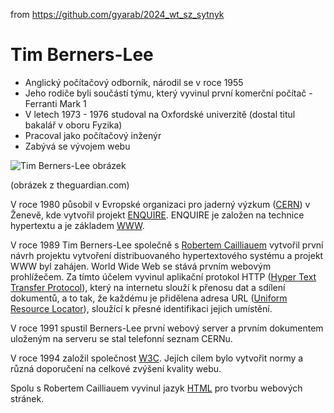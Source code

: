 from <https://github.com/gyarab/2024_wt_sz_sytnyk>

# Tim Berners-Lee 
- Anglický počítačový odborník, národil se v roce 1955
- Jeho rodiče byli součástí týmu, který vyvinul první komerční počítač - Ferranti Mark 1
- V letech 1973 - 1976 studoval na Oxfordské univerzitě (dostal titul bakalář v oboru Fyzika)
- Pracoval jako počítačový inženýr
- Zabývá se vývojem webu

![Tim Berners-Lee obrázek](https://i.guim.co.uk/img/media/a963fde3d11ae01cb8eaf84b516ee53446406397/809_402_5801_3481/master/5801.jpg?width=465&dpr=1&s=none)

(obrázek z theguardian.com)

V roce 1980 působil v Evropské organizaci pro jaderný výzkum ([CERN](https://en.wikipedia.org/wiki/CERN)) v Ženevě, kde vytvořil projekt [ENQUIRE](https://en.wikipedia.org/wiki/ENQUIRE). ENQUIRE je založen na technice hypertextu a je základem [WWW](https://wikisofia.cz/wiki/World_Wide_Web). 

V roce 1989 Tim Berners-Lee společně s [Robertem Cailliauem](https://en.wikipedia.org/wiki/Robert_Cailliau) vytvořil první návrh projektu vytvoření distribuovaného hypertextového systému a projekt WWW byl zahájen. World Wide Web se stává prvním webovým prohlížečem. Za tímto účelem vyvinul aplikační protokol HTTP ([Hyper Text Transfer Protocol](https://cs.wikipedia.org/wiki/Hypertext_Transfer_Protocol)), který na internetu slouží k přenosu dat a sdílení dokumentů, a to tak, že každému je přidělena adresa URL ([Uniform Resource Locator](https://en.wikipedia.org/wiki/URL)), sloužící k přesné identifikaci jejich umístění. 

V roce 1991 spustil Berners-Lee první webový server a prvním dokumentem uloženým na serveru se stal telefonní seznam CERNu.

V roce 1994 založil společnost [W3C](https://cs.wikipedia.org/wiki/World_Wide_Web_Consortium). Jejích cílem bylo vytvořit normy a různá doporučení na celkové zvýšení kvality webu.

Spolu s Robertem Cailliauem vyvinul jazyk [HTML](https://cs.wikipedia.org/wiki/Hypertext_Markup_Language) pro tvorbu webových stránek.
